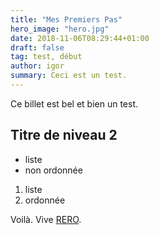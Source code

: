 ```yaml
---
title: "Mes Premiers Pas"
hero_image: "hero.jpg"
date: 2018-11-06T08:29:44+01:00
draft: false 
tag: test, début
author: igor
summary: Ceci est un test.
---
```


Ce billet est bel et bien un test.

## Titre de niveau 2

- liste
- non ordonnée

1. liste
1. ordonnée

Voilà. Vive [RERO](https://www.rero.ch).
